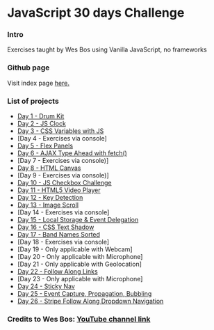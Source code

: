 # JavaScript 30 days Challenge

### Intro

Exercises taught by Wes Bos using Vanilla JavaScript, no frameworks

### Github page

Visit index page [here.](https://b3n10.github.io/javascript30/)


### List of projects

  - [Day 1 - Drum Kit](https://b3n10.github.io/javascript30/day1/)
  - [Day 2 - JS Clock](https://b3n10.github.io/javascript30/day2/)
  - [Day 3 - CSS Variables with JS](https://b3n10.github.io/javascript30/day3/)
  - [Day 4 - Exercises via console]
  - [Day 5 - Flex Panels](https://b3n10.github.io/javascript30/day5/)
  - [Day 6 - AJAX Type Ahead with fetch()](https://b3n10.github.io/javascript30/day6/)
  - [Day 7 - Exercises via console)]
  - [Day 8 - HTML Canvas](https://b3n10.github.io/javascript30/day8/)
  - [Day 9 - Exercises via console)]
  - [Day 10 - JS Checkbox Challenge](https://b3n10.github.io/javascript30/day10/)
  - [Day 11 - HTML5 Video Player](https://b3n10.github.io/javascript30/day11/)
  - [Day 12 - Key Detection](https://b3n10.github.io/javascript30/day12/)
  - [Day 13 - Image Scroll](https://b3n10.github.io/javascript30/day13/)
  - [Day 14 - Exercises via console]
  - [Day 15 - Local Storage & Event Delegation](https://b3n10.github.io/javascript30/day15/)
  - [Day 16 - CSS Text Shadow](https://b3n10.github.io/javascript30/day16/)
  - [Day 17 - Band Names Sorted](https://b3n10.github.io/javascript30/day17/)
  - [Day 18 - Exercises via console]
  - [Day 19 - Only applicable with Webcam]
  - [Day 20 - Only applicable with Microphone]
  - [Day 21 - Only applicable with Geolocation]
  - [Day 22 - Follow Along Links](https://b3n10.github.io/javascript30/day22/)
  - [Day 23 - Only applicable with Microphone]
  - [Day 24 - Sticky Nav](https://b3n10.github.io/javascript30/day24/)
  - [Day 25 - Event Capture, Propagation, Bubbling](https://b3n10.github.io/javascript30/day25/)
  - [Day 26 - Stripe Follow Along Dropdown Navigation](https://b3n10.github.io/javascript30/day26/dist/)


### Credits to Wes Bos: [YouTube channel link](https://www.youtube.com/user/wesbos)
